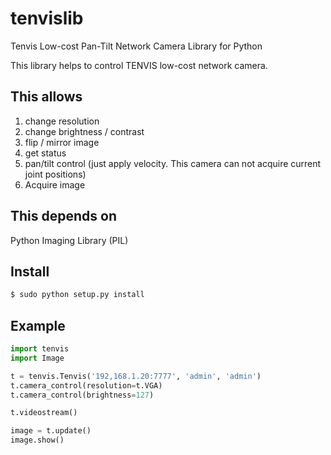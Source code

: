 tenvislib
=========

Tenvis Low-cost Pan-Tilt Network Camera Library for Python

This library helps to control TENVIS low-cost network camera.

## This allows
 1. change resolution
 2. change brightness / contrast
 3. flip / mirror image
 4. get status
 5. pan/tilt control (just apply velocity. This camera can not acquire current joint positions)
 6. Acquire image

## This depends on
 Python Imaging Library (PIL)

## Install
```python
$ sudo python setup.py install
```

## Example

```python
import tenvis
import Image

t = tenvis.Tenvis('192,168.1.20:7777', 'admin', 'admin')
t.camera_control(resolution=t.VGA)
t.camera_control(brightness=127)

t.videostream()

image = t.update()
image.show()
```

